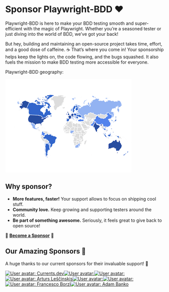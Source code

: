 # Sponsor Playwright-BDD ❤️

Playwright-BDD is here to make your BDD testing smooth and super-efficient with the magic of Playwright. Whether you’re a seasoned tester or just diving into the world of BDD, we’ve got your back!

But hey, building and maintaining an open-source project takes time, effort, and a good dose of caffeine. ☕ That’s where you come in! Your sponsorship helps keep the lights on, the code flowing, and the bugs squashed. It also fuels the mission to make BDD testing more accessible for everyone.

Playwright-BDD geography:

![Users of Playwright-BDD](./_media/map.png)

## Why sponsor?  
- **More features, faster!** Your support allows to focus on shipping cool stuff.  
- **Community love.** Keep growing and supporting testers around the world.  
- **Be part of something awesome.** Seriously, it feels great to give back to open source!  

💖 **[Become a Sponsor](https://github.com/sponsors/vitalets)** 💖  

## Our Amazing Sponsors 🌟

A huge thanks to our current sponsors for their invaluable support! 🫶

<!-- sponsors --><a href="https://github.com/currents-dev"><img src="https:&#x2F;&#x2F;github.com&#x2F;currents-dev.png" width="60px" alt="User avatar: Currents.dev" /></a><a href="https://github.com/jzaratei"><img src="https:&#x2F;&#x2F;github.com&#x2F;jzaratei.png" width="60px" alt="User avatar: " /></a><a href="https://github.com/NikkTod"><img src="https:&#x2F;&#x2F;github.com&#x2F;NikkTod.png" width="60px" alt="User avatar: " /></a><a href="https://github.com/alescinskis"><img src="https:&#x2F;&#x2F;github.com&#x2F;alescinskis.png" width="60px" alt="User avatar: Arturs Leščinskis" /></a><a href="https://github.com/kahuna227"><img src="https:&#x2F;&#x2F;github.com&#x2F;kahuna227.png" width="60px" alt="User avatar: " /></a><a href="https://github.com/alexhvastovich"><img src="https:&#x2F;&#x2F;github.com&#x2F;alexhvastovich.png" width="60px" alt="User avatar: " /></a><a href="https://github.com/FrancescoBorzi"><img src="https:&#x2F;&#x2F;github.com&#x2F;FrancescoBorzi.png" width="60px" alt="User avatar: Francesco Borzì" /></a><a href="https://github.com/cassus"><img src="https:&#x2F;&#x2F;github.com&#x2F;cassus.png" width="60px" alt="User avatar: Adam Banko" /></a><!-- sponsors -->
